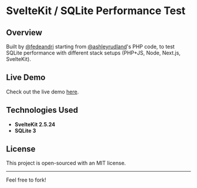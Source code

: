 # SvelteKit / SQLite Performance Test

## Overview

Built by [@fedeandri](https://github.com/fedeandri) starting from [@ashleyrudland](https://github.com/ashleyrudland/php-jquery-sqlite-starter-pack)'s PHP code, to test SQLite performance with different stack setups (PHP+JS, Node, Next.js, SvelteKit).

## Live Demo

Check out the live demo [here](https://sveltekit-sqlite.xpressionist.com/).

## Technologies Used

- **SvelteKit 2.5.24**
- **SQLite 3**

## License

This project is open-sourced with an MIT license.

---

Feel free to fork!

